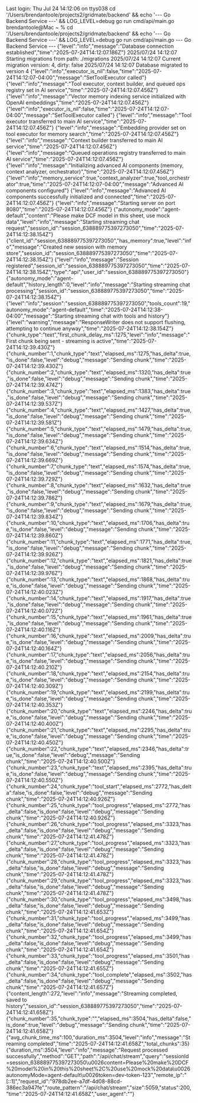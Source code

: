 Last login: Thu Jul 24 14:12:06 on ttys038
cd '/Users/brendantoole/projects2/gridmate/backend' && echo '--- Go Backend Service ---' && LOG_LEVEL=debug go run cmd/api/main.go
brendantoole@Mac ~ % cd '/Users/brendantoole/projects2/gridmate/backend' && echo '--- Go Backend Service ---' && LOG_LEVEL=debug go run cmd/api/main.go
--- Go Backend Service ---
{"level":"info","message":"Database connection established","time":"2025-07-24T14:12:07.186Z"}
2025/07/24 14:12:07 Starting migrations from path: ./migrations
2025/07/24 14:12:07 Current migration version: 4, dirty: false
2025/07/24 14:12:07 Database migrated to version 4
{"level":"info","executor_is_nil":false,"time":"2025-07-24T14:12:07-04:00","message":"SetToolExecutor called"}
{"level":"info","message":"Tool executor, context builder, and queued ops registry set in AI service","time":"2025-07-24T14:12:07.456Z"}
{"level":"info","message":"Vector memory indexing service initialized with OpenAI embeddings","time":"2025-07-24T14:12:07.456Z"}
{"level":"info","executor_is_nil":false,"time":"2025-07-24T14:12:07-04:00","message":"SetToolExecutor called"}
{"level":"info","message":"Tool executor transferred to main AI service","time":"2025-07-24T14:12:07.456Z"}
{"level":"info","message":"Embedding provider set on tool executor for memory search","time":"2025-07-24T14:12:07.456Z"}
{"level":"info","message":"Context builder transferred to main AI service","time":"2025-07-24T14:12:07.456Z"}
{"level":"info","message":"Queued operations registry transferred to main AI service","time":"2025-07-24T14:12:07.456Z"}
{"level":"info","message":"Initializing advanced AI components (memory, context analyzer, orchestrator)","time":"2025-07-24T14:12:07.456Z"}
{"level":"info","memory_service":true,"context_analyzer":true,"tool_orchestrator":true,"time":"2025-07-24T14:12:07-04:00","message":"Advanced AI components configured"}
{"level":"info","message":"Advanced AI components successfully initialized and connected","time":"2025-07-24T14:12:07.456Z"}
{"level":"info","message":"Starting server on port 8080","time":"2025-07-24T14:12:07.456Z"}
{"autonomy_mode":"agent-default","content":"Please make DCF model in this sheet, use mock data","level":"info","message":"Starting streaming chat request","session_id":"session_638889775397273050","time":"2025-07-24T14:12:38.154Z"}
{"client_id":"session_638889775397273050","has_memory":true,"level":"info","message":"Created new session with memory store","session_id":"session_638889775397273050","time":"2025-07-24T14:12:38.154Z"}
{"level":"info","message":"Session registered","session_id":"session_638889775397273050","time":"2025-07-24T14:12:38.154Z","type":"api","user_id":"session_638889775397273050"}
{"autonomy_mode":"agent-default","history_length":0,"level":"info","message":"Starting streaming chat processing","session_id":"session_638889775397273050","time":"2025-07-24T14:12:38.154Z"}
{"level":"info","session":"session_638889775397273050","tools_count":19,"autonomy_mode":"agent-default","time":"2025-07-24T14:12:38-04:00","message":"Starting streaming chat with tools and history"}
{"level":"warning","message":"ResponseWriter does not support flushing, attempting to continue anyway","time":"2025-07-24T14:12:38.154Z"}
{"chunk_type":"text","first_chunk_delay_ms":1275,"level":"info","message":"First chunk being sent - streaming is active","time":"2025-07-24T14:12:39.430Z"}
{"chunk_number":1,"chunk_type":"text","elapsed_ms":1275,"has_delta":true,"is_done":false,"level":"debug","message":"Sending chunk","time":"2025-07-24T14:12:39.430Z"}
{"chunk_number":2,"chunk_type":"text","elapsed_ms":1320,"has_delta":true,"is_done":false,"level":"debug","message":"Sending chunk","time":"2025-07-24T14:12:39.474Z"}
{"chunk_number":3,"chunk_type":"text","elapsed_ms":1383,"has_delta":true,"is_done":false,"level":"debug","message":"Sending chunk","time":"2025-07-24T14:12:39.537Z"}
{"chunk_number":4,"chunk_type":"text","elapsed_ms":1427,"has_delta":true,"is_done":false,"level":"debug","message":"Sending chunk","time":"2025-07-24T14:12:39.581Z"}
{"chunk_number":5,"chunk_type":"text","elapsed_ms":1479,"has_delta":true,"is_done":false,"level":"debug","message":"Sending chunk","time":"2025-07-24T14:12:39.634Z"}
{"chunk_number":6,"chunk_type":"text","elapsed_ms":1514,"has_delta":true,"is_done":false,"level":"debug","message":"Sending chunk","time":"2025-07-24T14:12:39.669Z"}
{"chunk_number":7,"chunk_type":"text","elapsed_ms":1574,"has_delta":true,"is_done":false,"level":"debug","message":"Sending chunk","time":"2025-07-24T14:12:39.729Z"}
{"chunk_number":8,"chunk_type":"text","elapsed_ms":1632,"has_delta":true,"is_done":false,"level":"debug","message":"Sending chunk","time":"2025-07-24T14:12:39.786Z"}
{"chunk_number":9,"chunk_type":"text","elapsed_ms":1679,"has_delta":true,"is_done":false,"level":"debug","message":"Sending chunk","time":"2025-07-24T14:12:39.834Z"}
{"chunk_number":10,"chunk_type":"text","elapsed_ms":1706,"has_delta":true,"is_done":false,"level":"debug","message":"Sending chunk","time":"2025-07-24T14:12:39.860Z"}
{"chunk_number":11,"chunk_type":"text","elapsed_ms":1771,"has_delta":true,"is_done":false,"level":"debug","message":"Sending chunk","time":"2025-07-24T14:12:39.926Z"}
{"chunk_number":12,"chunk_type":"text","elapsed_ms":1821,"has_delta":true,"is_done":false,"level":"debug","message":"Sending chunk","time":"2025-07-24T14:12:39.976Z"}
{"chunk_number":13,"chunk_type":"text","elapsed_ms":1868,"has_delta":true,"is_done":false,"level":"debug","message":"Sending chunk","time":"2025-07-24T14:12:40.023Z"}
{"chunk_number":14,"chunk_type":"text","elapsed_ms":1917,"has_delta":true,"is_done":false,"level":"debug","message":"Sending chunk","time":"2025-07-24T14:12:40.072Z"}
{"chunk_number":15,"chunk_type":"text","elapsed_ms":1961,"has_delta":true,"is_done":false,"level":"debug","message":"Sending chunk","time":"2025-07-24T14:12:40.116Z"}
{"chunk_number":16,"chunk_type":"text","elapsed_ms":2009,"has_delta":true,"is_done":false,"level":"debug","message":"Sending chunk","time":"2025-07-24T14:12:40.164Z"}
{"chunk_number":17,"chunk_type":"text","elapsed_ms":2056,"has_delta":true,"is_done":false,"level":"debug","message":"Sending chunk","time":"2025-07-24T14:12:40.210Z"}
{"chunk_number":18,"chunk_type":"text","elapsed_ms":2154,"has_delta":true,"is_done":false,"level":"debug","message":"Sending chunk","time":"2025-07-24T14:12:40.309Z"}
{"chunk_number":19,"chunk_type":"text","elapsed_ms":2199,"has_delta":true,"is_done":false,"level":"debug","message":"Sending chunk","time":"2025-07-24T14:12:40.353Z"}
{"chunk_number":20,"chunk_type":"text","elapsed_ms":2246,"has_delta":true,"is_done":false,"level":"debug","message":"Sending chunk","time":"2025-07-24T14:12:40.400Z"}
{"chunk_number":21,"chunk_type":"text","elapsed_ms":2295,"has_delta":true,"is_done":false,"level":"debug","message":"Sending chunk","time":"2025-07-24T14:12:40.450Z"}
{"chunk_number":22,"chunk_type":"text","elapsed_ms":2346,"has_delta":true,"is_done":false,"level":"debug","message":"Sending chunk","time":"2025-07-24T14:12:40.500Z"}
{"chunk_number":23,"chunk_type":"text","elapsed_ms":2395,"has_delta":true,"is_done":false,"level":"debug","message":"Sending chunk","time":"2025-07-24T14:12:40.550Z"}
{"chunk_number":24,"chunk_type":"tool_start","elapsed_ms":2772,"has_delta":false,"is_done":false,"level":"debug","message":"Sending chunk","time":"2025-07-24T14:12:40.926Z"}
{"chunk_number":25,"chunk_type":"tool_progress","elapsed_ms":2772,"has_delta":false,"is_done":false,"level":"debug","message":"Sending chunk","time":"2025-07-24T14:12:40.926Z"}
{"chunk_number":26,"chunk_type":"tool_progress","elapsed_ms":3323,"has_delta":false,"is_done":false,"level":"debug","message":"Sending chunk","time":"2025-07-24T14:12:41.478Z"}
{"chunk_number":27,"chunk_type":"tool_progress","elapsed_ms":3323,"has_delta":false,"is_done":false,"level":"debug","message":"Sending chunk","time":"2025-07-24T14:12:41.478Z"}
{"chunk_number":28,"chunk_type":"tool_progress","elapsed_ms":3323,"has_delta":false,"is_done":false,"level":"debug","message":"Sending chunk","time":"2025-07-24T14:12:41.478Z"}
{"chunk_number":29,"chunk_type":"tool_progress","elapsed_ms":3323,"has_delta":false,"is_done":false,"level":"debug","message":"Sending chunk","time":"2025-07-24T14:12:41.478Z"}
{"chunk_number":30,"chunk_type":"tool_progress","elapsed_ms":3498,"has_delta":false,"is_done":false,"level":"debug","message":"Sending chunk","time":"2025-07-24T14:12:41.653Z"}
{"chunk_number":31,"chunk_type":"tool_progress","elapsed_ms":3499,"has_delta":false,"is_done":false,"level":"debug","message":"Sending chunk","time":"2025-07-24T14:12:41.654Z"}
{"chunk_number":32,"chunk_type":"tool_progress","elapsed_ms":3499,"has_delta":false,"is_done":false,"level":"debug","message":"Sending chunk","time":"2025-07-24T14:12:41.654Z"}
{"chunk_number":33,"chunk_type":"tool_progress","elapsed_ms":3501,"has_delta":false,"is_done":false,"level":"debug","message":"Sending chunk","time":"2025-07-24T14:12:41.655Z"}
{"chunk_number":34,"chunk_type":"tool_complete","elapsed_ms":3502,"has_delta":false,"is_done":false,"level":"debug","message":"Sending chunk","time":"2025-07-24T14:12:41.657Z"}
{"content_length":272,"level":"info","message":"Streaming completed, saved to history","session_id":"session_638889775397273050","time":"2025-07-24T14:12:41.658Z"}
{"chunk_number":35,"chunk_type":"","elapsed_ms":3504,"has_delta":false,"is_done":true,"level":"debug","message":"Sending chunk","time":"2025-07-24T14:12:41.658Z"}
{"avg_chunk_time_ms":100,"duration_ms":3504,"level":"info","message":"Streaming completed","time":"2025-07-24T14:12:41.658Z","total_chunks":35}
{"duration_ms":3504,"level":"info","message":"Request processed successfully","method":"GET","path":"/api/chat/stream","query":"sessionId=session_638889775397273050\u0026content=Please%20make%20DCF%20model%20in%20this%20sheet%2C%20use%20mock%20data\u0026autonomyMode=agent-default\u0026token=dev-token-123","remote_ip":"[::1]","request_id":"978db2ee-a7df-4d08-88cd-386ec3a947fe","route_pattern":"/api/chat/stream","size":5059,"status":200,"time":"2025-07-24T14:12:41.658Z","user_agent":""}

